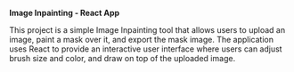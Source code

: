 **Image Inpainting - React App**

This project is a simple Image Inpainting tool that allows users to upload an image, paint a mask over it, and export the mask image. The application uses React to provide an interactive user interface where users can adjust brush size and color, and draw on top of the uploaded image.
